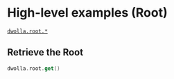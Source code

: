 # High-level examples (Root)
[`dwolla.root.*`](https://github.com/Dwolla/dwolla-v2-kotlin/blob/main/src/main/kotlin/com/dwolla/api/RootApi.kt)

## Retrieve the Root
```kotlin
dwolla.root.get()
```
